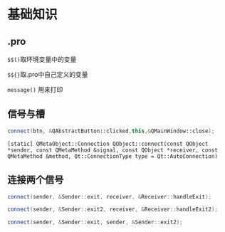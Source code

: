 # 基础知识

## .pro
`$$()`取环境变量中的变量

`$${}`取.pro中自己定义的变量

`message()` 用来打印

## 信号与槽
```c++
connect(btn, &QAbstractButton::clicked,this,&QMainWindow::close);
```
`[static] QMetaObject::Connection QObject::connect(const QObject *sender, const QMetaMethod &signal, const QObject *receiver, const QMetaMethod &method, Qt::ConnectionType type = Qt::AutoConnection)`


## 连接两个信号
```c++
connect(sender, &Sender::exit, receiver, &Receiver::handleExit);

connect(sender, &Sender::exit2, receiver, &Receiver::handleExit2);

connect(sender, &Sender::exit, sender, &Sender::exit2);
```

